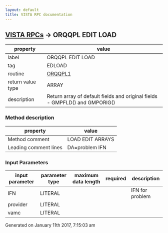 ```yaml
---
layout: default
title: VISTA RPC documentation
---
```




## [VISTA RPCs](TableOfContent.md) &#8594; ORQQPL EDIT LOAD 

 property | value 
--- | --- 
 label | ORQQPL EDIT LOAD
 tag | EDLOAD
 routine | [ORQQPL1](http://code.osehra.org/dox/Routine_ORQQPL1_source.html)
 return value type | ARRAY
 description | Return array of default fields and original fields - GMPFLD() and GMPORIG()


### Method description

 property | value 
--- | --- 
 Method comment | LOAD  EDIT ARRAYS
 Leading comment lines | DA=problem IFN

### Input Parameters

| input parameter | parameter type | maximum data length | required | description | 
| --- | --- | --- | --- | --- | 
| IFN | LITERAL |  |  | IFN for problem | 
| provider | LITERAL |  |  |  | 
| vamc | LITERAL |  |  |  | 




 Generated on January 11th 2017, 7:15:03 am